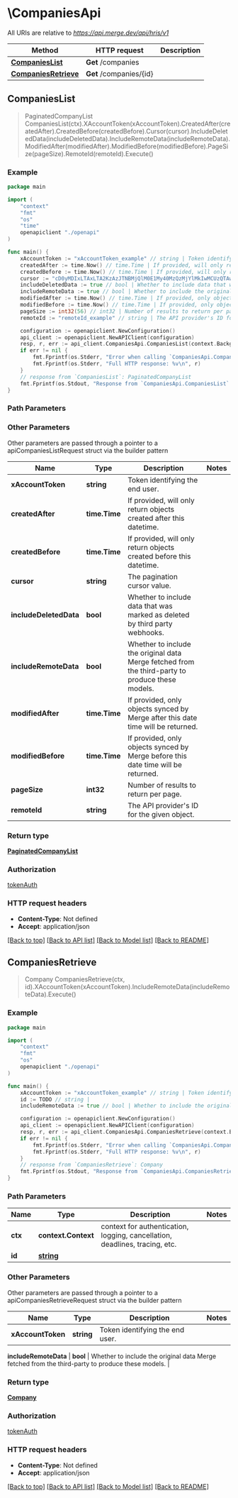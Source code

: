 # \CompaniesApi

All URIs are relative to *https://api.merge.dev/api/hris/v1*

Method | HTTP request | Description
------------- | ------------- | -------------
[**CompaniesList**](CompaniesApi.md#CompaniesList) | **Get** /companies | 
[**CompaniesRetrieve**](CompaniesApi.md#CompaniesRetrieve) | **Get** /companies/{id} | 



## CompaniesList

> PaginatedCompanyList CompaniesList(ctx).XAccountToken(xAccountToken).CreatedAfter(createdAfter).CreatedBefore(createdBefore).Cursor(cursor).IncludeDeletedData(includeDeletedData).IncludeRemoteData(includeRemoteData).ModifiedAfter(modifiedAfter).ModifiedBefore(modifiedBefore).PageSize(pageSize).RemoteId(remoteId).Execute()





### Example

```go
package main

import (
    "context"
    "fmt"
    "os"
    "time"
    openapiclient "./openapi"
)

func main() {
    xAccountToken := "xAccountToken_example" // string | Token identifying the end user.
    createdAfter := time.Now() // time.Time | If provided, will only return objects created after this datetime. (optional)
    createdBefore := time.Now() // time.Time | If provided, will only return objects created before this datetime. (optional)
    cursor := "cD0yMDIxLTAxLTA2KzAzJTNBMjQlM0E1My40MzQzMjYlMkIwMCUzQTAw" // string | The pagination cursor value. (optional)
    includeDeletedData := true // bool | Whether to include data that was marked as deleted by third party webhooks. (optional)
    includeRemoteData := true // bool | Whether to include the original data Merge fetched from the third-party to produce these models. (optional)
    modifiedAfter := time.Now() // time.Time | If provided, only objects synced by Merge after this date time will be returned. (optional)
    modifiedBefore := time.Now() // time.Time | If provided, only objects synced by Merge before this date time will be returned. (optional)
    pageSize := int32(56) // int32 | Number of results to return per page. (optional)
    remoteId := "remoteId_example" // string | The API provider's ID for the given object. (optional)

    configuration := openapiclient.NewConfiguration()
    api_client := openapiclient.NewAPIClient(configuration)
    resp, r, err := api_client.CompaniesApi.CompaniesList(context.Background()).XAccountToken(xAccountToken).CreatedAfter(createdAfter).CreatedBefore(createdBefore).Cursor(cursor).IncludeDeletedData(includeDeletedData).IncludeRemoteData(includeRemoteData).ModifiedAfter(modifiedAfter).ModifiedBefore(modifiedBefore).PageSize(pageSize).RemoteId(remoteId).Execute()
    if err != nil {
        fmt.Fprintf(os.Stderr, "Error when calling `CompaniesApi.CompaniesList``: %v\n", err)
        fmt.Fprintf(os.Stderr, "Full HTTP response: %v\n", r)
    }
    // response from `CompaniesList`: PaginatedCompanyList
    fmt.Fprintf(os.Stdout, "Response from `CompaniesApi.CompaniesList`: %v\n", resp)
}
```

### Path Parameters



### Other Parameters

Other parameters are passed through a pointer to a apiCompaniesListRequest struct via the builder pattern


Name | Type | Description  | Notes
------------- | ------------- | ------------- | -------------
 **xAccountToken** | **string** | Token identifying the end user. | 
 **createdAfter** | **time.Time** | If provided, will only return objects created after this datetime. | 
 **createdBefore** | **time.Time** | If provided, will only return objects created before this datetime. | 
 **cursor** | **string** | The pagination cursor value. | 
 **includeDeletedData** | **bool** | Whether to include data that was marked as deleted by third party webhooks. | 
 **includeRemoteData** | **bool** | Whether to include the original data Merge fetched from the third-party to produce these models. | 
 **modifiedAfter** | **time.Time** | If provided, only objects synced by Merge after this date time will be returned. | 
 **modifiedBefore** | **time.Time** | If provided, only objects synced by Merge before this date time will be returned. | 
 **pageSize** | **int32** | Number of results to return per page. | 
 **remoteId** | **string** | The API provider&#39;s ID for the given object. | 

### Return type

[**PaginatedCompanyList**](PaginatedCompanyList.md)

### Authorization

[tokenAuth](../README.md#tokenAuth)

### HTTP request headers

- **Content-Type**: Not defined
- **Accept**: application/json

[[Back to top]](#) [[Back to API list]](../README.md#documentation-for-api-endpoints)
[[Back to Model list]](../README.md#documentation-for-models)
[[Back to README]](../README.md)


## CompaniesRetrieve

> Company CompaniesRetrieve(ctx, id).XAccountToken(xAccountToken).IncludeRemoteData(includeRemoteData).Execute()





### Example

```go
package main

import (
    "context"
    "fmt"
    "os"
    openapiclient "./openapi"
)

func main() {
    xAccountToken := "xAccountToken_example" // string | Token identifying the end user.
    id := TODO // string | 
    includeRemoteData := true // bool | Whether to include the original data Merge fetched from the third-party to produce these models. (optional)

    configuration := openapiclient.NewConfiguration()
    api_client := openapiclient.NewAPIClient(configuration)
    resp, r, err := api_client.CompaniesApi.CompaniesRetrieve(context.Background(), id).XAccountToken(xAccountToken).IncludeRemoteData(includeRemoteData).Execute()
    if err != nil {
        fmt.Fprintf(os.Stderr, "Error when calling `CompaniesApi.CompaniesRetrieve``: %v\n", err)
        fmt.Fprintf(os.Stderr, "Full HTTP response: %v\n", r)
    }
    // response from `CompaniesRetrieve`: Company
    fmt.Fprintf(os.Stdout, "Response from `CompaniesApi.CompaniesRetrieve`: %v\n", resp)
}
```

### Path Parameters


Name | Type | Description  | Notes
------------- | ------------- | ------------- | -------------
**ctx** | **context.Context** | context for authentication, logging, cancellation, deadlines, tracing, etc.
**id** | [**string**](.md) |  | 

### Other Parameters

Other parameters are passed through a pointer to a apiCompaniesRetrieveRequest struct via the builder pattern


Name | Type | Description  | Notes
------------- | ------------- | ------------- | -------------
 **xAccountToken** | **string** | Token identifying the end user. | 

 **includeRemoteData** | **bool** | Whether to include the original data Merge fetched from the third-party to produce these models. | 

### Return type

[**Company**](Company.md)

### Authorization

[tokenAuth](../README.md#tokenAuth)

### HTTP request headers

- **Content-Type**: Not defined
- **Accept**: application/json

[[Back to top]](#) [[Back to API list]](../README.md#documentation-for-api-endpoints)
[[Back to Model list]](../README.md#documentation-for-models)
[[Back to README]](../README.md)

